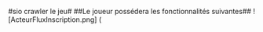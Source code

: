 #sio crawler le jeu#
##Le joueur possédera les fonctionnalités suivantes##
![ActeurFluxInscription.png] (